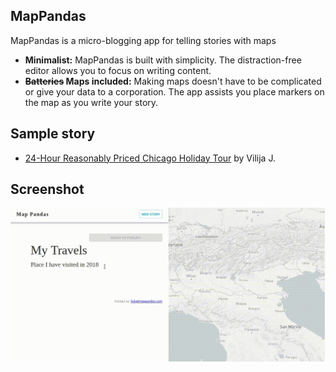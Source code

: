 ## MapPandas
MapPandas is a micro-blogging app for telling stories with maps
- **Minimalist:** MapPandas is built with simplicity.  The distraction-free editor allows you to focus on writing content.
- **~~Batteries~~ Maps included:**  Making maps doesn't have to be complicated or give your data to a corporation. The app assists you place markers on the map as you write your story. 

## Sample story
- [24-Hour Reasonably Priced Chicago Holiday Tour](https://mappandas.com/p/97cb72b0-4215-11e9-9cf2-afccc66ce6e3) by Vilija J.


## Screenshot

![screenshot](./mappandas.gif)
